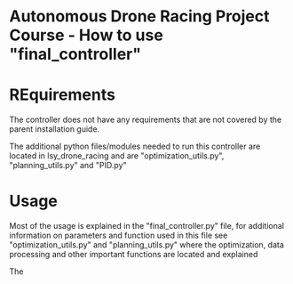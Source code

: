 # Autonomous Drone Racing Project Course - How to use "final_controller"

# REquirements

The controller does not have any requirements that are not covered by the parent installation guide.

The additional python files/modules needed to run this controller are located in lsy_drone_racing and are "optimization_utils.py", "planning_utils.py" and "PID.py"

# Usage

Most of the usage is explained in the "final_controller.py" file, for additional information on parameters and function used in this file see "optimization_utils.py" and "planning_utils.py"
where the optimization, data processing and other important functions are located and explained

The
